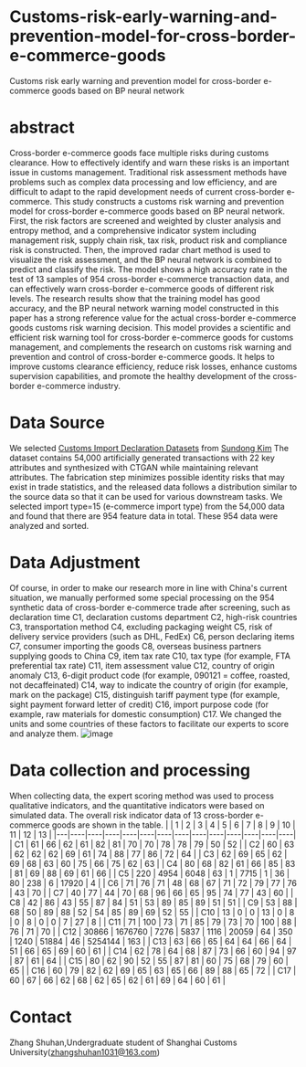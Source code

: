 # Customs-risk-early-warning-and-prevention-model-for-cross-border-e-commerce-goods
Customs risk early warning and prevention model for cross-border e-commerce goods based on BP neural network
# abstract 
Cross-border e-commerce goods face multiple risks during customs clearance. How to effectively identify and warn these risks is an important issue in customs management. Traditional risk assessment methods have problems such as complex data processing and low efficiency, and are difficult to adapt to the rapid development needs of current cross-border e-commerce. This study constructs a customs risk warning and prevention model for cross-border e-commerce goods based on BP neural network. First, the risk factors are screened and weighted by cluster analysis and entropy method, and a comprehensive indicator system including management risk, supply chain risk, tax risk, product risk and compliance risk is constructed. Then, the improved radar chart method is used to visualize the risk assessment, and the BP neural network is combined to predict and classify the risk. The model shows a high accuracy rate in the test of 13 samples of 954 cross-border e-commerce transaction data, and can effectively warn cross-border e-commerce goods of different risk levels. The research results show that the training model has good accuracy, and the BP neural network warning model constructed in this paper has a strong reference value for the actual cross-border e-commerce goods customs risk warning decision. This model provides a scientific and efficient risk warning tool for cross-border e-commerce goods for customs management, and complements the research on customs risk warning and prevention and control of cross-border e-commerce goods. It helps to improve customs clearance efficiency, reduce risk losses, enhance customs supervision capabilities, and promote the healthy development of the cross-border e-commerce industry.
# Data Source
We selected [Customs Import Declaration Datasets](https://github.com/Seondong/Customs-Declaration-Datasets?ysclid=m5xxxh5xof444002658) from [Sundong Kim](https://github.com/Seondong) The dataset contains 54,000 artificially generated transactions with 22 key attributes and synthesized with CTGAN while maintaining relevant attributes. The fabrication step minimizes possible identity risks that may exist in trade statistics, and the released data follows a distribution similar to the source data so that it can be used for various downstream tasks. We selected import type=15 (e-commerce import type) from the 54,000 data and found that there are 954 feature data in total. These 954 data were analyzed and sorted.
# Data Adjustment
Of course, in order to make our research more in line with China's current situation, we manually performed some special processing on the 954 synthetic data of cross-border e-commerce trade after screening, such as declaration time C1, declaration customs department C2, high-risk countries C3, transportation method C4, excluding packaging weight C5, risk of delivery service providers (such as DHL, FedEx) C6, person declaring items C7, consumer importing the goods C8, overseas business partners supplying goods to China C9, item tax rate C10, tax type (for example, FTA preferential tax rate) C11, item assessment value C12, country of origin anomaly C13, 6-digit product code (for example, 090121 = coffee, roasted, not decaffeinated) C14, way to indicate the country of origin (for example, mark on the package) C15, distinguish tariff payment type (for example, sight payment forward letter of credit) C16, import purpose code (for example, raw materials for domestic consumption) C17. We changed the units and some countries of these factors to facilitate our experts to score and analyze them.
![image](https://github.com/user-attachments/assets/cf7c9064-2c91-4d11-b3d3-a3aaf5ca3d0a)
# Data collection and processing
When collecting data, the expert scoring method was used to process qualitative indicators, and the quantitative indicators were based on simulated data. The overall risk indicator data of 13 cross-border e-commerce goods are shown in the table.
	|   | 1  | 2  | 3  | 4  | 5  | 6  | 7  | 8  | 9  | 10 | 11 | 12 | 13 |
|---|----|----|----|----|----|----|----|----|----|----|----|----|----|
| C1 | 61 | 66 | 62 | 61 | 82 | 81 | 70 | 70 | 78 | 78 | 79 | 50 | 52 |
| C2 | 60 | 63 | 62 | 62 | 62 | 69 | 61 | 74 | 88 | 77 | 86 | 72 | 64 |
| C3 | 62 | 69 | 65 | 62 | 69 | 68 | 63 | 60 | 75 | 66 | 75 | 62 | 63 |
| C4 | 80 | 68 | 82 | 61 | 66 | 85 | 83 | 81 | 69 | 88 | 69 | 61 | 66 |
| C5 | 220 | 4954 | 6048 | 63 | 1 | 7715 | 1 | 36 | 80 | 238 | 6 | 17920 | 4 |
| C6 | 71 | 76 | 71 | 48 | 68 | 67 | 71 | 72 | 79 | 77 | 76 | 43 | 70 |
| C7 | 40 | 77 | 44 | 70 | 68 | 96 | 66 | 65 | 95 | 74 | 77 | 43 | 60 |
| C8 | 42 | 86 | 43 | 55 | 87 | 84 | 51 | 53 | 89 | 85 | 89 | 51 | 51 |
| C9 | 53 | 88 | 68 | 50 | 89 | 88 | 52 | 54 | 85 | 89 | 69 | 52 | 55 |
| C10 | 13 | 0 | 0 | 13 | 0 | 8 | 0 | 8 | 0 | 0 | 7 | 27 | 8 |
| C11 | 71 | 100 | 73 | 71 | 85 | 79 | 73 | 70 | 100 | 88 | 76 | 71 | 70 |
| C12 | 30866 | 1676760 | 7276 | 5837 | 1116 | 20059 | 64 | 350 | 1240 | 51884 | 46 | 5254144 | 163 |
| C13 | 63 | 66 | 65 | 64 | 64 | 66 | 64 | 51 | 66 | 65 | 69 | 60 | 61 |
| C14 | 62 | 78 | 64 | 68 | 87 | 73 | 66 | 60 | 94 | 97 | 87 | 61 | 64 |
| C15 | 80 | 62 | 90 | 52 | 55 | 87 | 81 | 60 | 75 | 68 | 79 | 60 | 65 |
| C16 | 60 | 79 | 82 | 62 | 69 | 65 | 63 | 65 | 66 | 89 | 88 | 65 | 72 |
| C17 | 60 | 67 | 66 | 62 | 68 | 62 | 65 | 62 | 61 | 69 | 64 | 60 | 61 |
# Contact
Zhang Shuhan,Undergraduate student of Shanghai Customs University(zhangshuhan1031@163.com)


